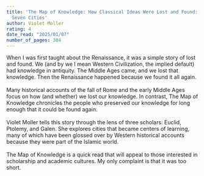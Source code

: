 ```yaml
---
title: 'The Map of Knowledge: How Classical Ideas Were Lost and Found: A History in
  Seven Cities'
author: Violet Moller
rating: 4
date_read: "2025/01/07"
number_of_pages: 304
---
```


When I was first taught about the Renaissance, it was a simple story of lost and found. We (and by we I mean Western Civilization, the implied default) had knowledge in antiquity. The Middle Ages came, and we lost that knowledge. Then the Renaissance happened because we found it all again. <br/><br/>Many historical accounts of the fall of Rome and the early Middle Ages focus on how (and whether) we lost our knowledge. In contrast, The Map of Knowledge chronicles the people who preserved our knowledge for long enough that it could be found again. <br/><br/>Violet Moller tells this story through the lens of three scholars: Euclid, Ptolemy, and Galen. She explores cities that became centers of learning, many of which have been glossed over by Western historical accounts because they were part of the Islamic world. <br/><br/>The Map of Knowledge is a quick read that will appeal to those interested in scholarship and academic cultures. My only complaint is that it was too short.